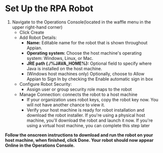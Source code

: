 # Set Up the RPA Robot
1. Navigate to the Operations Console(located in the waffle menu in the upper right-hand corner)
    - Click Create
    - Add Robot Details:
        - **Name:** Editable name for the robot that is shown throughout Appian.
        - **Operating system:** Choose the host machine's operating system: Windows, Linux, or Mac.
        - **JRE path (./%JAVA_HOME%):** Optional field to specify where Java is installed on the host machine.
        - (Windows host machines only) Optionally, choose to Allow Appian to Sign In by checking the Enable automatic sign in box
    - Configure Robot Security:
        - Assign user or group security role maps to the robot
    - Manage Connection: connects the robot to a host machine
        - If your organization uses robot keys, copy the robot key now. You will not have another chance to view it.
        - Verify your host machine is ready for robot installation and download the robot installer. If you're using a physical host machine, you'll download the robot and launch it now. If you're using a virtual host machine, you can complete this step later

**Follow the onscreen instructions to download and run the robot on your host machine, when finished, click Done. Your robot should now appear Online in the Operations Console.**